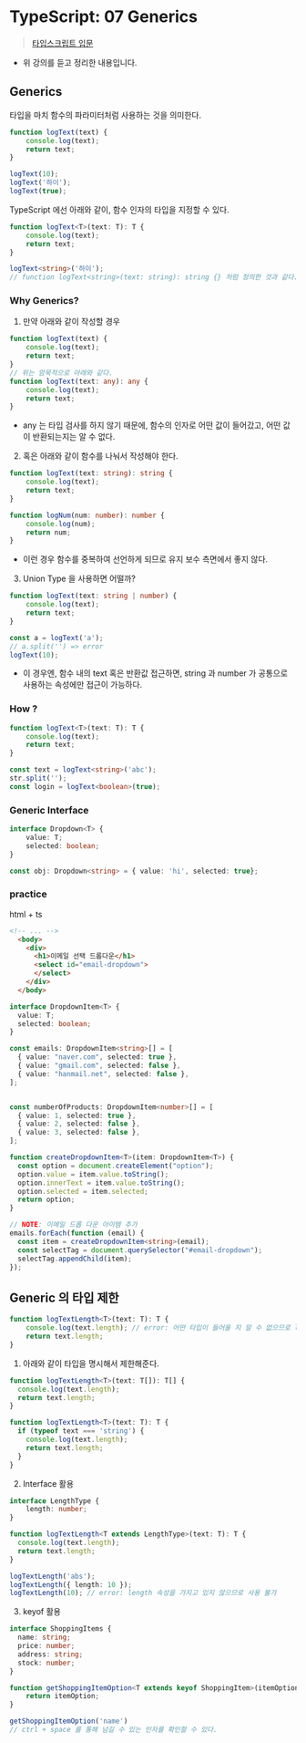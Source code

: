 # TypeScript: 07 Generics

> [타입스크립트 입문](https://www.inflearn.com/course/%ED%83%80%EC%9E%85%EC%8A%A4%ED%81%AC%EB%A6%BD%ED%8A%B8-%EC%9E%85%EB%AC%B8/)

- 위 강의를 듣고 정리한 내용입니다. 



## Generics

타입을 마치 함수의 파라미터처럼 사용하는 것을 의미한다. 

```js
function logText(text) {
    console.log(text);
    return text;
}

logText(10);
logText('하이');
logText(true);
```

TypeScript 에선 아래와 같이, 함수 인자의 타입을 지정할 수 있다. 

```typescript
function logText<T>(text: T): T {
    console.log(text);
    return text;
}

logText<string>('하이');
// function logText<string>(text: string): string {} 처럼 정의한 것과 같다. 
```

### Why Generics?

1. 만약 아래와 같이 작성할 경우 

```typescript
function logText(text) {
    console.log(text);
    return text;
}
// 위는 암묵적으로 아래와 같다. 
function logText(text: any): any {
    console.log(text);
    return text;
}
```

- any 는 타입 검사를 하지 않기 때문에, 함수의 인자로 어떤 값이 들어갔고, 어떤 값이 반환되는지는 알 수 없다. 

2. 혹은 아래와 같이 함수를 나눠서 작성해야 한다. 

```typescript
function logText(text: string): string {
    console.log(text);
    return text;
}

function logNum(num: number): number {
    console.log(num);
    return num;
}
```

- 이런 경우 함수를 중복하여 선언하게 되므로 유지 보수 측면에서 좋지 않다. 

3. Union Type 을 사용하면 어떨까?

```typescript
function logText(text: string | number) {
    console.log(text);
    return text;
}

const a = logText('a');
// a.split('') => error 
logText(10);
```

- 이 경우엔, 함수 내의 text 혹은 반환값 접근하면, string 과 number 가 공통으로 사용하는 속성에만 접근이 가능하다. 

### How ? 

```typescript
function logText<T>(text: T): T {
    console.log(text);
    return text;
}

const text = logText<string>('abc');
str.split('');
const login = logText<boolean>(true);
```

### Generic Interface

```typescript
interface Dropdown<T> {
    value: T;
    selected: boolean;
}

const obj: Dropdown<string> = { value: 'hi', selected: true};
```

### practice

html + ts

```html
<!-- ... -->
  <body>
    <div>
      <h1>이메일 선택 드롭다운</h1>
      <select id="email-dropdown">
      </select>
    </div>
  </body>
```

```typescript
interface DropdownItem<T> {
  value: T;
  selected: boolean;
}

const emails: DropdownItem<string>[] = [
  { value: "naver.com", selected: true },
  { value: "gmail.com", selected: false },
  { value: "hanmail.net", selected: false },
];


const numberOfProducts: DropdownItem<number>[] = [
  { value: 1, selected: true },
  { value: 2, selected: false },
  { value: 3, selected: false },
];

function createDropdownItem<T>(item: DropdownItem<T>) {
  const option = document.createElement("option");
  option.value = item.value.toString();
  option.innerText = item.value.toString();
  option.selected = item.selected;
  return option;
}

// NOTE: 이메일 드롭 다운 아이템 추가
emails.forEach(function (email) {
  const item = createDropdownItem<string>(email);
  const selectTag = document.querySelector("#email-dropdown");
  selectTag.appendChild(item);
});
```



## Generic 의 타입 제한 

```typescript
function logTextLength<T>(text: T): T {
    console.log(text.length); // error: 어떤 타입이 들어올 지 알 수 없으므로 length 를 쓸 수 없다. 
    return text.length;
}
```



1. 아래와 같이 타입을 명시해서 제한해준다. 

```typescript
function logTextLength<T>(text: T[]): T[] {
  console.log(text.length);
  return text.length;
}

function logTextLength<T>(text: T): T {
  if (typeof text === 'string') {
    console.log(text.length);
	return text.length;
  }
}
```

2. Interface 활용

```typescript
interface LengthType {
    length: number;
}

function logTextLength<T extends LengthType>(text: T): T {
  console.log(text.length); 
  return text.length;
}

logTextLength('abs');
logTextLength({ length: 10 });
logTextLength(10); // error: length 속성을 가지고 있지 않으므로 사용 불가 

```

3. keyof 활용

```typescript
interface ShoppingItems {
  name: string;
  price: number;
  address: string;
  stock: number;
}

function getShoppingItemOption<T extends keyof ShoppingItem>(itemOption: T): T {
    return itemOption;
}

getShoppingItemOption('name') 
// ctrl + space 를 통해 넘길 수 있는 인자를 확인할 수 있다. 
```

